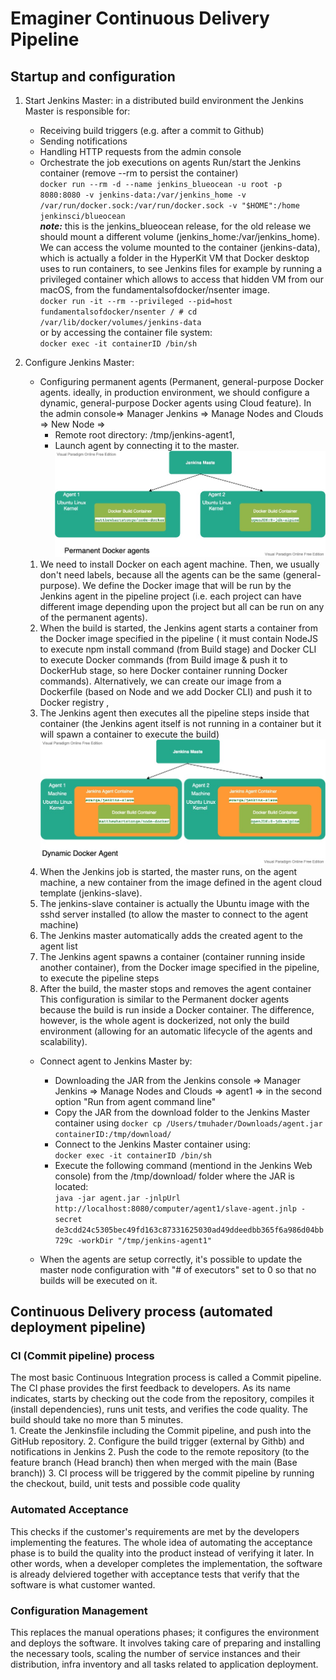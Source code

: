 # Emaginer Continuous Delivery Pipeline

## Startup and configuration  
1. Start Jenkins Master: in a distributed build environment the Jenkins Master is responsible for:
    - Receiving build triggers (e.g. after a commit to Github)
    - Sending notifications 
    - Handling HTTP requests from the admin console
    - Orchestrate the job executions on agents
Run/start the Jenkins container (remove --rm to persist the container)  
 `docker run --rm -d --name jenkins_blueocean -u root -p 8080:8080 -v jenkins-data:/var/jenkins_home -v /var/run/docker.sock:/var/run/docker.sock -v "$HOME":/home jenkinsci/blueocean
 `  
 **_note:_** this is the jenkins_blueocean release, for the old release we should mount a different volume (jenkins_home:/var/jenkins_home). 
We can access the volume mounted to the container (jenkins-data), which is actually a folder in the HyperKit VM that Docker desktop uses to run containers, to see  Jenkins files for example
 by running a privileged container which allows to access that hidden VM from our macOS, from the fundamentalsofdocker/nsenter image.  
``
docker run -it --rm --privileged --pid=host fundamentalsofdocker/nsenter
/ # cd /var/lib/docker/volumes/jenkins-data
``  
or by accessing the container file system:   
``
docker exec -it containerID /bin/sh   
``  
2. Configure Jenkins Master:  
	- Configuring permanent agents (Permanent, general-purpose Docker agents. ideally, in production environment, we should
 configure a dynamic, general-purpose Docker agents using Cloud feature). In the admin console=> Manager Jenkins => Manage Nodes and Clouds => New Node => 
        - Remote root directory: /tmp/jenkins-agent1, 
        - Launch agent by connecting it to the master.  
 ![Permanent, general-purpose Docker agents](permanent-docker-agent.vpd.jpg)  
    1. We need to install Docker on each agent machine. Then, we usually don't need labels, because all the agents can be the same (general-purpose).
 We define the Docker image that will be run by the Jenkins agent in the pipeline project (i.e. each project can have
 different image depending upon the project but all can be run on any of the permanent agents). 
    2. When the build is started, the Jenkins agent starts a container from the Docker image specified in the pipeline ( it must contain NodeJS to execute npm install command
 (from Build stage) and Docker CLI to execute Docker commands (from Build image & push it to DockerHub stage, so here Docker container running Docker commands). Alternatively, we can create
 our image from a Dockerfile (based on Node and we add Docker CLI) and push it to Docker registry , 
    3. The Jenkins agent then executes all the pipeline steps inside that container (the Jenkins agent itself is not running in a container
  but it will spawn a container to execute the build)
 ![Dynamic, general-purpose Docker agents](dynamic-docker-agent.vpd.jpg) 
    1. When the Jenkins job is started, the master runs, on the agent machine, a new container from the image defined in the agent cloud template (jenkins-slave). 
    2. The jenkins-slave container is actually the Ubuntu image with the sshd server installed (to allow the master to connect to the agent machine) 
    3. The Jenkins master automatically adds the created agent to the agent list 
    4. The Jenkins agent spawns a container (container running inside another container), from the Docker image specified in the pipeline, to execute the pipeline steps
    5. After the build, the master stops and removes the agent container
 This configuration is similar to the Permanent docker agents because the build is run inside a Docker container. 
 The difference, however, is the whole agent is dockerized, not only the build environment (allowing for an automatic 
 lifecycle of the agents and scalability).
 
	- Connect agent to Jenkins Master by:
		- Downloading the JAR from the Jenkins console => Manager Jenkins => Manage Nodes and Clouds => agent1 => in the second option "Run from agent command line"
		- Copy the JAR from the download folder to the Jenkins Master container using 
			`
			docker cp /Users/tmuhader/Downloads/agent.jar containerID:/tmp/download/
			`
		- Connect to the Jenkins Master container using:  
			`
			docker exec -it containerID /bin/sh
			`
		- Execute the following command (mentiond in the Jenkins Web console) from the /tmp/download/ folder where the JAR is located:  
			`
			java -jar agent.jar -jnlpUrl http://localhost:8080/computer/agent1/slave-agent.jnlp -secret de3cdd24c5305bec49fd163c87331625030ad49ddeedbb365f6a986d04bb729c -workDir "/tmp/jenkins-agent1"
			`
		
	- When the agents are setup correctly, it's possible to update the master node configuration with "# of executors" set to 0
so that no builds will be executed on it.
## Continuous Delivery process (automated deployment pipeline)
### CI (Commit pipeline) process  
The most basic Continuous Integration process is called a Commit pipeline.
The CI phase provides the first feedback to developers. As its name indicates, starts by checking out the code from the repository, 
compiles it (install dependencies), runs unit tests, and verifies the code quality. 
The build should take no more than 5 minutes.  
        1. Create the Jenkinsfile including the Commit pipeline, and push into the GitHub repository.
        2. Configure the build trigger (external by Githb) and notifications in Jenkins
        2. Push the code to the remote repository (to the feature branch (Head branch) then when merged with the main (Base branch))
        3. CI process will be triggered by the commit pipeline by running the checkout, build, unit tests and possible code quality
### Automated Acceptance
This checks if the customer's requirements are met by the developers implementing the features. The whole idea of automating the acceptance phase is to build the quality into the product instead 
of verifying it later. In other words, when a developer completes the implementation, the software is already delviered together with acceptance tests that verify that the software is what customer wanted.

### Configuration Management  
This replaces the manual operations phases; it configures the environment and deploys the software. It involves taking care of preparing and installing the necessary tools, scaling the number of service
instances and their distribution, infra inventory and all tasks related to application deployment.